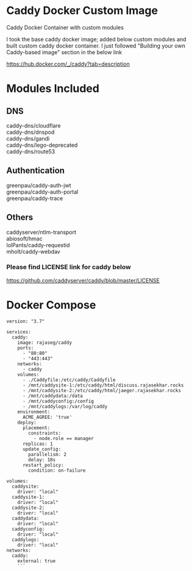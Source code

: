 # Caddy Docker Custom Image

Caddy Docker Container with custom modules

I took the base caddy docker image; added below custom modules and built custom caddy docker container. I just followed "Building your own Caddy-based image" section in the below link

https://hub.docker.com/_/caddy?tab=description 

# Modules Included

## DNS

caddy-dns/cloudflare \
caddy-dns/dnspod \
caddy-dns/gandi \
caddy-dns/lego-deprecated \
caddy-dns/route53

## Authentication

greenpau/caddy-auth-jwt \
greenpau/caddy-auth-portal \
greenpau/caddy-trace

## Others

caddyserver/ntlm-transport \
abiosoft/hmac \
lolPants/caddy-requestid \
mholt/caddy-webdav

### Please find LICENSE link for caddy below 

https://github.com/caddyserver/caddy/blob/master/LICENSE

# Docker Compose

```
version: "3.7"

services:
  caddy:
    image: rajaseg/caddy
    ports:
      - "80:80"
      - "443:443"
    networks:
      - caddy
    volumes:
      - ./Caddyfile:/etc/caddy/Caddyfile
      - /mnt/caddysite-1:/etc/caddy/html/discuss.rajasekhar.rocks
      - /mnt/caddysite-2:/etc/caddy/html/jaeger.rajasekhar.rocks
      - /mnt/caddydata:/data
      - /mnt/caddyconfig:/config
      - /mnt/caddylogs:/var/log/caddy
    environment:
      ACME_AGREE: 'true'
    deploy:
      placement:
        constraints:
          - node.role == manager
      replicas: 1
      update_config:
        parallelism: 2
        delay: 10s
      restart_policy:
        condition: on-failure

volumes:
  caddysite:
    driver: "local"
  caddysite-1:
    driver: "local"
  caddysite-2:
    driver: "local"
  caddydata:
    driver: "local"
  caddyconfig:
    driver: "local"
  caddylogs:
    driver: "local"
networks:
  caddy:
    external: true
    ```
